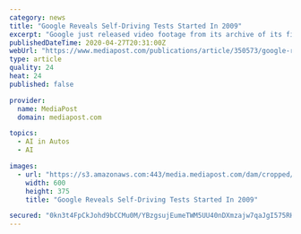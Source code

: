 ```yaml
---
category: news
title: "Google Reveals Self-Driving Tests Started In 2009"
excerpt: "Google just released video footage from its archive of its first-generation Waymo Driver. \"Now, more than 10 years and billions of real-world and simulation miles later, we're releasing footage from our archive to share the remarkable progress made by the first generation Waymo Driver,"
publishedDateTime: 2020-04-27T20:31:00Z
webUrl: "https://www.mediapost.com/publications/article/350573/google-reveals-self-driving-tests-started-in-2009.html"
type: article
quality: 24
heat: 24
published: false

provider:
  name: MediaPost
  domain: mediapost.com

topics:
  - AI in Autos
  - AI

images:
  - url: "https://s3.amazonaws.com:443/media.mediapost.com/dam/cropped/2019/10/10/waymo_0Y3v4FD.jpg"
    width: 600
    height: 375
    title: "Google Reveals Self-Driving Tests Started In 2009"

secured: "0kn3t4FpCkJohd9bCCMu0M/YBzgsujEumeTWM5UU40nDXmzajw7qaJgI575RHr5NnGtBNJM9XK0dXgDcSKBnjzFOccv/YZQ7vjE3eH62xm+PZm7IvkV6ThP25dfqJziljH46MHZwpo675fqfJLt5UNfgcnephU86OzpIFcNQ8QcBQqz5JvFIjVPfGHp621vp9ovJWmnSjTTF/Gh7fA7JzU1z9avEfTYcl3gW8xssP/qgoIATu0Qdechx0vloffiD/GNYHYncqqxEWa50ISWtHsRBhmpMbG3TQwjR5v7T6A8zRclMJqJZaazuvcaDIQY9J4T3Fdc6KarnDKpxfbT4LFQ8TkvKDgUPG7nsoxpnJzQqvnvPKAVmsVf9sHTxhL4TlVq3+Tu4tLFwkb6U9xyQih9VaIpOa9C00YXeKMC2b+xnr5zvwA3K9GlhNWmHkpU0+nlduDLetpzfVljW7tAbNCQ6Hh5LKi4xPUMYhyapGLI=;eYsL+OYZBLKzupqIS2NbxA=="
---
```



